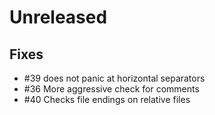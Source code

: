 # Unreleased

## Fixes

- #39 does not panic at horizontal separators
- #36 More aggressive check for comments
- #40 Checks file endings on relative files
